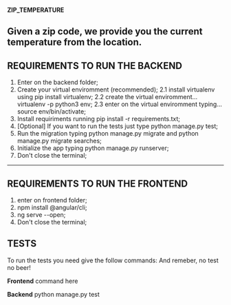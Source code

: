 **ZIP_TEMPERATURE**

Given a zip code, we provide you the current temperature from the location.
---

## REQUIREMENTS TO RUN THE BACKEND

1. Enter on the backend folder;
2. Create your virtual enviromment (recommended);
    2.1 install virtualenv using pip install virtualenv;
    2.2 create the virtual enviromment... virtualenv -p python3 env;
    2.3 enter on the virtual enviromment typing... source env/bin/activate;
3. Install requiriments running pip install -r requirements.txt;
4. [Optional] If you want to run the tests just type python manage.py test;
5. Run the migration typing python manage.py migrate and python manage.py migrate searches;
6. Initialize the app typing python manage.py runserver;
7. Don't close the terminal;

---

## REQUIREMENTS TO RUN THE FRONTEND

1. enter on frontend folder;
2. npm install @angular/cli;
3. ng serve --open;
4. Don't close the terminal;


## TESTS

To run the tests you need give the follow commands:
And remeber, no test no beer!

**Frontend**
command here

**Backend**
python manage.py test
